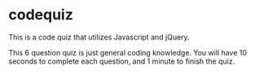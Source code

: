 # codequiz

This is a code quiz that utilizes Javascript and jQuery.

This 6 question quiz is just general coding knowledge. You will have 10 seconds to complete each question, and 1 minute to finish the quiz.


